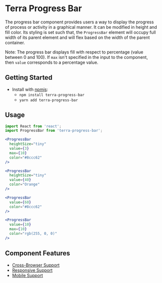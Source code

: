 # Terra Progress Bar

The progress bar component provides users a way to display the progress of process or activity in a graphical manner. It can be modified in height and fill color. Its styling is set such that, the `ProgressBar` element will occupy full width of its parent element and will flex based on the width of the parent container.

Note: The progress bar displays fill with respect to percentage (value between 0 and 100). If `max` isn't specified in the input to the component, then `value` corresponds to a percentage value.

## Getting Started

- Install with [npmjs](https://www.npmjs.com):
  - `npm install terra-progress-bar`
  - `yarn add terra-progress-bar`

## Usage

```jsx
import React from 'react';
import ProgressBar from 'terra-progress-bar';

<ProgressBar
  heightSize="tiny"
  value={3}
  max={10}
  color="#8ccc62"
/>

<ProgressBar
  heightSize="tiny"
  value={40}
  color="Orange"
/>

<ProgressBar
  value={60}
  color="#8ccc62"
/>

<ProgressBar
  value={10}
  max={10}
  color="rgb(255, 0, 0)"
/>
```

## Component Features
* [Cross-Browser Support](https://github.com/cerner/terra-ui/blob/master/src/terra-dev-site/contributing/ComponentStandards.e.contributing.md#cross-browser-support)
* [Responsive Support](https://github.com/cerner/terra-ui/blob/master/src/terra-dev-site/contributing/ComponentStandards.e.contributing.md#responsive-support)
* [Mobile Support](https://github.com/cerner/terra-ui/blob/master/src/terra-dev-site/contributing/ComponentStandards.e.contributing.md#mobile-support)
